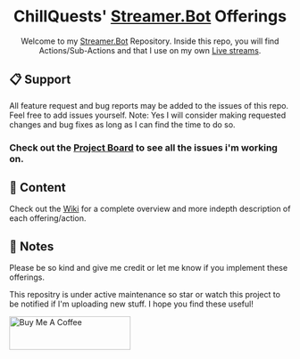 <h1 align="center">ChillQuests'
<a href="https://streamer.bot/">Streamer.Bot</a> Offerings</h1>
<p align="center">
    Welcome to my <a href="https://streamer.bot/">Streamer.Bot</a> Repository.  Inside this repo, you will find Actions/Sub-Actions and that I use on my own <a href="https://twitch.tv/chillquests">Live streams</a>.
</p>

## 📋 Support
All feature request and bug reports may be added to the issues of this repo.  Feel free to add issues yourself.  Note: Yes I will consider making requested changes and bug fixes as long as I can find the time to do so.

### Check out the [Project Board](https://github.com/users/ChillQuests/projects/1/views/1) to see all the issues i'm working on.

## 📝 Content
Check out the [Wiki](https://github.com/ChillQuests/streamer.bot/wiki) for a complete overview and more indepth description of each offering/action.

## 🔖 Notes
Please be so kind and give me credit or let me know if you implement these offerings.

This repositry is under active maintenance so star or watch this project to be notified if I'm uploading new stuff.
I hope you find these useful!

<a href="https://www.buymeacoffee.com/chillquests" target="_blank"><img src="https://cdn.buymeacoffee.com/buttons/v2/default-red.png" alt="Buy Me A Coffee" style="height: 60px !important;width: 217px !important;" ></a>
